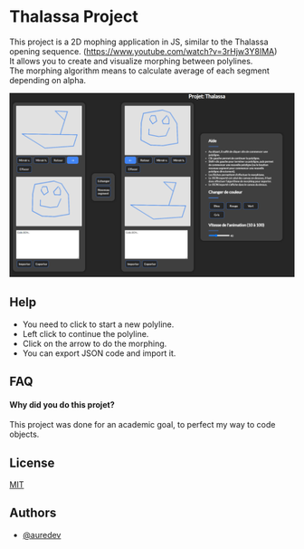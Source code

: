 
# Thalassa Project

This project is a 2D mophing application in JS, similar to the Thalassa opening sequence. (https://www.youtube.com/watch?v=3rHjw3Y8IMA)  
It allows you to create and visualize morphing between polylines.  
The morphing algorithm means to calculate average of each segment depending on alpha.

![alt text](src/thalassa.png?raw=true)


## Help
* You need to click to start a new polyline.
* Left click to continue the polyline.
* Click on the arrow to do the morphing.
* You can export JSON code and import it.


## FAQ

#### Why did you do this projet?

This project was done for an academic goal, to perfect my way to code objects.


## License

[MIT](https://choosealicense.com/licenses/mit/)


## Authors

- [@auredev](https://www.github.com/aurxdev)

